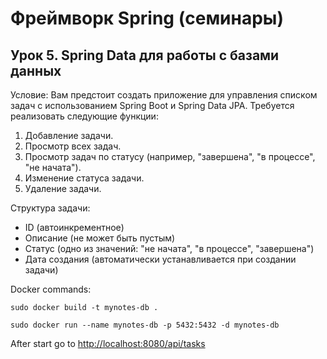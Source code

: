 # Фреймворк Spring (семинары)

## Урок 5. Spring Data для работы с базами данных

Условие:
Вам предстоит создать приложение для управления списком задач с использованием Spring Boot и Spring Data JPA. Требуется
реализовать следующие функции:

1. Добавление задачи.
2. Просмотр всех задач.
3. Просмотр задач по статусу (например, "завершена", "в процессе", "не начата").
4. Изменение статуса задачи.
5. Удаление задачи.

Структура задачи:

- ID (автоинкрементное)
- Описание (не может быть пустым)
- Статус (одно из значений: "не начата", "в процессе", "завершена")
- Дата создания (автоматически устанавливается при создании задачи)

Docker commands:

`sudo docker build -t mynotes-db .`

`sudo docker run --name mynotes-db -p 5432:5432 -d mynotes-db`

After start go to [http://localhost:8080/api/tasks](http://localhost:8080/api/tasks)